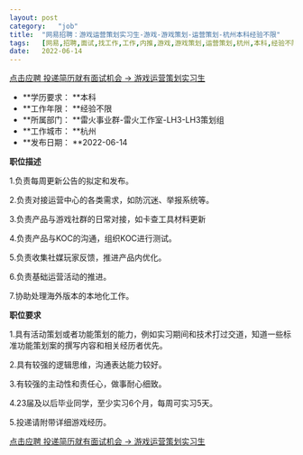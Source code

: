 ```yaml
---
layout:	post
category:	"job"
title:	"网易招聘：游戏运营策划实习生-游戏-游戏策划-运营策划-杭州本科经验不限"
tags:	[网易,招聘,面试,找工作,工作,内推,游戏,游戏策划,运营策划,杭州,本科,经验不限]
date:	2022-06-14
---
```


[点击应聘 投递简历就有面试机会 ->  游戏运营策划实习生](http://mobile.bole.netease.com/bole/boleDetail?id=19479&employeeId=346f03c3cda5f04c&key=all)



- **学历要求： **本科
- **工作年限： **经验不限
- **所属部门： **雷火事业群-雷火工作室-LH3-LH3策划组
- **工作城市： **杭州
- **发布日期： **2022-06-14



**职位描述**

1.负责每周更新公告的拟定和发布。

2.负责对接运营中心的各类需求，如防沉迷、举报系统等。

3.负责产品与游戏社群的日常对接，如卡查工具材料更新

4.负责产品与KOC的沟通，组织KOC进行测试。

5.负责收集社媒玩家反馈，推进产品内优化。

6.负责基础运营活动的推进。

7.协助处理海外版本的本地化工作。



**职位要求**

1.具有活动策划或者功能策划的能力，例如实习期间和技术打过交道，知道一些标准功能策划案的撰写内容和相关经历者优先。

2.具有较强的逻辑思维，沟通表达能力较好。

3.有较强的主动性和责任心，做事耐心细致。

4.23届及以后毕业同学，至少实习6个月，每周可实习5天。

5.投递请附带详细游戏经历。



[点击应聘 投递简历就有面试机会 ->  游戏运营策划实习生](http://mobile.bole.netease.com/bole/boleDetail?id=19479&employeeId=346f03c3cda5f04c&key=all)